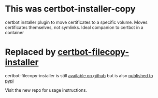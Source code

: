 # This was certbot-installer-copy
certbot installer plugin to move certificates to a specific volume. Moves certificates themselves, not symlinks. Ideal companion to certbot in a container

# Replaced by [certbot-filecopy-installer](https://github.com/NotBobTheBuilder/certbot-filecopy-installer)

certbot-filecopy-installer is still [available on github](https://github.com/NotBobTheBuilder/certbot-filecopy-installer) but is also [published to pypi](https://pypi.org/project/certbot-filecopy-installer/)

Visit the new repo for usage instructions.
